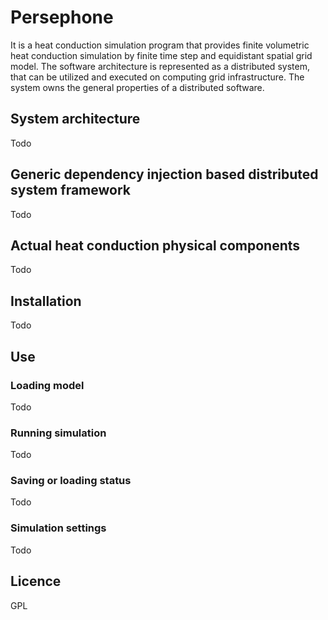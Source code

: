 # Persephone
It is a heat conduction simulation program that provides finite volumetric heat conduction simulation by finite time step and equidistant spatial grid model.
The software architecture is represented as a distributed system, that can be utilized and executed on computing grid infrastructure. The system owns the 
general properties of a distributed software.

## System architecture
Todo

## Generic dependency injection based distributed system framework
Todo

## Actual heat conduction physical components
Todo

## Installation
Todo

## Use
### Loading model
Todo

### Running simulation
Todo

### Saving or loading status
Todo

### Simulation settings
Todo

## Licence
GPL

